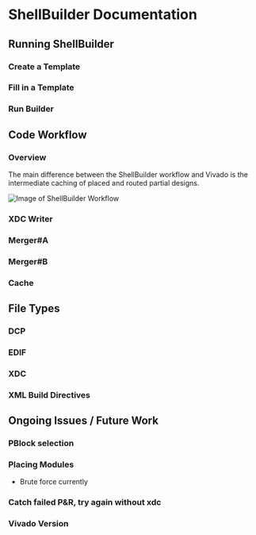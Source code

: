 <!-- markdownlint-disable MD010 -->

# ShellBuilder Documentation

## Running ShellBuilder

### Create a Template

### Fill in a Template

### Run Builder

## Code Workflow

### Overview

The main difference between the ShellBuilder workflow and Vivado is the intermediate caching of placed and routed partial designs.

![Image of ShellBuilder Workflow](shellbuilder_workflow_top.png)

### XDC Writer

### Merger#A

### Merger#B

### Cache

## File Types

### DCP

### EDIF

### XDC

### XML Build Directives

## Ongoing Issues / Future Work

### PBlock selection

### Placing Modules

- Brute force currently

### Catch failed P&R, try again without xdc

### Vivado Version
